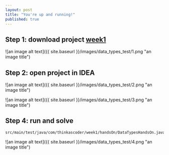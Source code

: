 ```yaml
---
layout: post
title: "You're up and running!"
published: true
---
```



## Step 1: download project [week1](https://github.com/nikolaspapirniywork/java_beginner_course/tree/week1)

![an image alt text]({{ site.baseurl }}/images/data_types_test/1.png "an image title")

## Step 2: open project in IDEA
![an image alt text]({{ site.baseurl }}/images/data_types_test/2.png "an image title")  

![an image alt text]({{ site.baseurl }}/images/data_types_test/3.png "an image title")

## Step 4: run and solve 

```
src/main/test/java/com/thinkascoder/week1/handsOn/DataTypesHandsOn.java
```  

 ![an image alt text]({{ site.baseurl }}/images/data_types_test/4.png "an image title")

